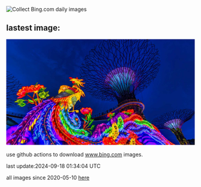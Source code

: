![Collect Bing.com daily images](https://github.com/counter2015/bing-daily-images/workflows/Collect%20Bing.com%20daily%20images/badge.svg)
## lastest image:
![](images/MidAutumnSingapore.jpg)

use github actions to download www.bing.com images.

last update:2024-09-18 01:34:04 UTC

all images since 2020-05-10 [here](https://github.com/counter2015/bing-daily-images/tree/master/images) 

